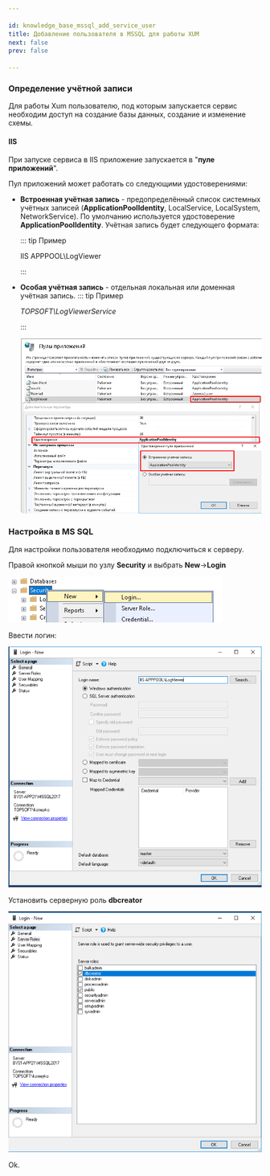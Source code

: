 ```yaml
---

id: knowledge_base_mssql_add_service_user
title: Добавление пользователя в MSSQL для работы XUM
next: false
prev: false

---
```


### Определение учётной записи

Для работы Xum пользователю, под которым запускается сервис необходим доступ на создание базы данных, создание и изменение схемы.

#### IIS 

При запуске сервиса в IIS приложение запускается в "**пуле приложений**".

Пул приложений может работать со следующими удостоверениями: 

- **Встроенная учётная запись** - предопределённый список системных учётных записей (**ApplicationPoolIdentity**,  LocalService, LocalSystem, NetworkService). По умолчанию используется удостоверение **ApplicationPoolIdentity**. Учётная запись будет следующего формата: 

  ::: tip Пример

  IIS APPPOOL\LogViewer

  :::

- **Особая учётная запись** - отдельная локальная или доменная учётная запись. 
  ::: tip Пример 

  *TOPSOFT\LogViewerService*

  :::

  ![image-20210111131036742](../_assets/image-20210111131036742.png)



### Настройка в MS SQL

Для настройки пользователя необходимо подключиться к серверу.

Правой кнопкой мыши по узлу **Security** и выбрать **New**->**Login**

![image-20210111133648762](../_assets/image-20210111133648762.png)

Ввести логин:

![image-20210111134258477](../_assets/image-20210111134258477.png)

Установить серверную роль **dbcreator**

![image-20210111134919830](../_assets/image-20210111134919830.png)

Ok.